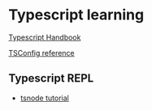 # Typescript learning

[Typescript Handbook](https://www.typescriptlang.org/docs/handbook/basic-types.html)

[TSConfig reference](https://www.typescriptlang.org/tsconfig/)

## Typescript REPL

- [tsnode tutorial](https://inspirnathan.com/posts/30-ts-node-tutorial/)
